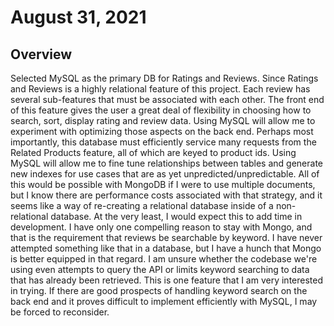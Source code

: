 # August 31, 2021
## Overview
Selected MySQL as the primary DB for Ratings and Reviews. Since Ratings and Reviews is a highly relational feature of this project. Each review has several sub-features that must be associated with each other. The front end of this feature gives the user a great deal of flexibility in choosing how to search, sort, display rating and review data. Using MySQL will allow me to experiment with optimizing those aspects on the back end. Perhaps most importantly, this database must efficiently service many requests from the Related Products feature, all of which are keyed to product ids. Using MySQL will allow me to fine tune relationships between tables and generate new indexes for use cases that are as yet unpredicted/unpredictable. All of this would be possible with MongoDB if I were to use multiple documents, but I know there are performance costs associated with that strategy, and it seems like a way of re-creating a relational database inside of a non-relational database. At the very least, I would expect this to add time in development. I have only one compelling reason to stay with Mongo, and that is the requirement that reviews be searchable by keyword. I have never attempted something like that in a database, but I have a hunch that Mongo is better equipped in that regard. I am unsure whether the codebase we're using even attempts to query the API or limits keyword searching to data that has already been retrieved. This is one feature that I am very interested in trying. If there are good prospects of handling keyword search on the back end and it proves difficult to implement efficiently with MySQL, I may be forced to reconsider.
